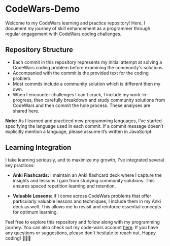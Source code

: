 # CodeWars-Demo
Welcome to my CodeWars learning and practice repository! Here, I document my journey of skill enhancement as a programmer through regular engagement with CodeWars coding challenges.
## Repository Structure
- Each commit in this repository represents my initial attempt at solving a CodeWars coding problem before examining the community's solutions.
- Accompanied with the commit is the provided text for the coding problem.
- Most commits include a community solution which is different then my own.
- When I encounter challenges I can't crack, I include my work-in-progress, then carefully breakdown and study community solutions from CodeWars and then commit the hole process. These analyses are shared here.

**Note:** As I learned and practiced new programming languages, I’ve started specifying the language used in each commit. If a commit message doesn’t explicitly mention a language, please assume it’s written in JavaScript.
## Learning Integration

I take learning seriously, and to maximize my growth, I've integrated several key practices:

- **Anki Flashcards:** I maintain an Anki flashcard deck where I capture the insights and lessons I gain from studying community solutions. This ensures spaced repetition learning and retention.

- **Valuable Lessons:** If I come across CodeWars problems that offer particularly valuable lessons and techniques, I include them in my Anki deck as well. This allows me to revisit and reinforce essential concepts for optimum learning.

Feel free to explore this repository and follow along with my programming journey. You can also check out my code-wars account [here](https://www.codewars.com/users/Fabiano.L). If you have any questions or suggestions, please don't hesitate to reach out. Happy coding! 🚀👨‍💻
